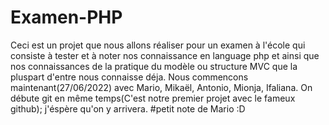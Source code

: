 # Examen-PHP

Ceci est un projet que nous allons réaliser pour un examen à l'école qui consiste à tester et à noter nos connaissance en language php et ainsi
que nos connaissances de la pratique du modèle ou structure MVC que la pluspart d'entre nous connaisse déja.
Nous commencons maintenant(27/06/2022) avec Mario, Mikaël, Antonio, Mionja, Ifaliana.
On débute git en même temps(C'est notre premier projet avec le fameux github); j'éspère qu'on y arrivera.
#petit note de Mario :D
